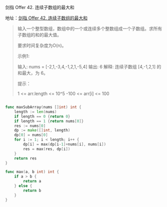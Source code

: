 剑指 Offer 42. 连续子数组的最大和

地址：[剑指 Offer 42. 连续子数组的最大和](https://leetcode-cn.com/problems/lian-xu-zi-shu-zu-de-zui-da-he-lcof/)

>输入一个整型数组，数组中的一个或连续多个整数组成一个子数组。求所有子数组的和的最大值。
>
>要求时间复杂度为O(n)。
>
> 
>
>示例1:
>
>输入: nums = [-2,1,-3,4,-1,2,1,-5,4]
>输出: 6
>解释: 连续子数组 [4,-1,2,1] 的和最大，为 6。
>
>
>提示：
>
>1 <= arr.length <= 10^5
>-100 <= arr[i] <= 100

``` scala

```

```go
func maxSubArray(nums []int) int {
    length := len(nums)
    if length == 0 {return 0}
    if length == 1 {return nums[0]}
    res := nums[0]
    dp := make([]int, length)
    dp[0] = nums[0]
    for i := 1; i < length; i++ {
        dp[i] = max(dp[i-1]+nums[i], nums[i])
        res = max(res, dp[i])
    }
    return res
}

func max(a, b int) int {
    if a > b {
        return a
    } else {
        return b
    }
}
```

